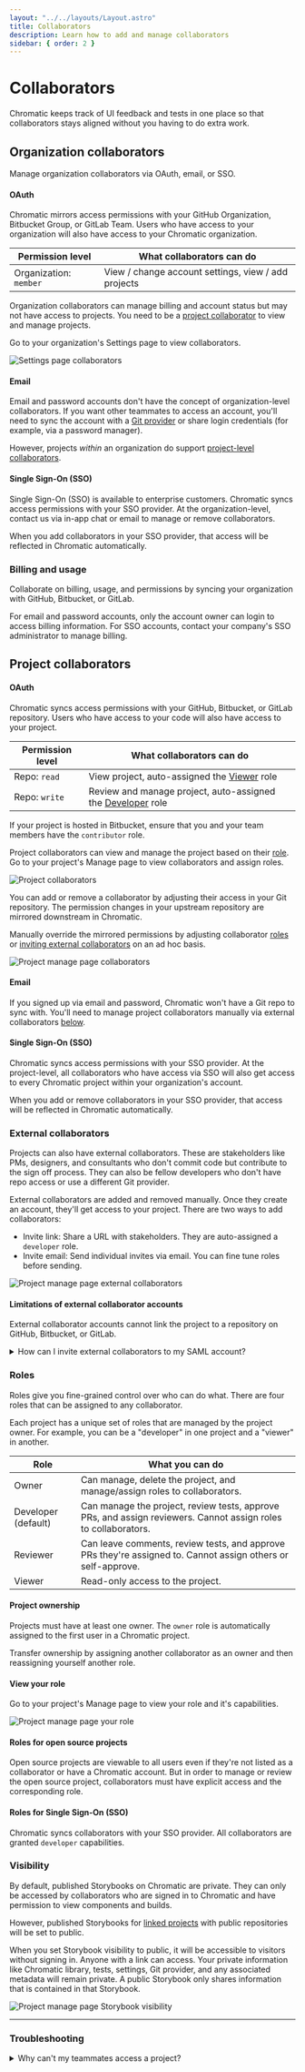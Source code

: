 ```yaml
---
layout: "../../layouts/Layout.astro"
title: Collaborators
description: Learn how to add and manage collaborators
sidebar: { order: 2 }
---
```


# Collaborators

Chromatic keeps track of UI feedback and tests in one place so that collaborators stays aligned without you having to do extra work.

## Organization collaborators

Manage organization collaborators via OAuth, email, or SSO.

#### OAuth

Chromatic mirrors access permissions with your GitHub Organization, Bitbucket Group, or GitLab Team. Users who have access to your organization will also have access to your Chromatic organization.

| Permission level       | What collaborators can do                           |
| ---------------------- | --------------------------------------------------- |
| Organization: `member` | View / change account settings, view / add projects |

Organization collaborators can manage billing and account status but may not have access to projects. You need to be a [project collaborator](#project-collaborators) to view and manage projects.

Go to your organization's Settings page to view collaborators.

![Settings page collaborators](../../images/collaborators-organization.png)

#### Email

Email and password accounts don't have the concept of organization-level collaborators. If you want other teammates to access an account, you'll need to sync the account with a [Git provider](#organization-collaborators) or share login credentials (for example, via a password manager).

However, projects _within_ an organization do support [project-level collaborators](#project-collaborators).

#### Single Sign-On (SSO)

Single Sign-On (SSO) is available to enterprise customers. Chromatic syncs access permissions with your SSO provider. At the organization-level, contact us via in-app chat or email to manage or remove collaborators.

When you add collaborators in your SSO provider, that access will be reflected in Chromatic automatically.

### Billing and usage

Collaborate on billing, usage, and permissions by syncing your organization with GitHub, Bitbucket, or GitLab.

For email and password accounts, only the account owner can login to access billing information. For SSO accounts, contact your company's SSO administrator to manage billing.

## Project collaborators

#### OAuth

Chromatic syncs access permissions with your GitHub, Bitbucket, or GitLab repository. Users who have access to your code will also have access to your project.

| Permission level | What collaborators can do                                             |
| ---------------- | --------------------------------------------------------------------- |
| Repo: `read`     | View project, auto-assigned the [Viewer](#roles) role                 |
| Repo: `write`    | Review and manage project, auto-assigned the [Developer](#roles) role |

<div class="aside">
If your project is hosted in Bitbucket, ensure that you and your team members have the <code>contributor</code> role.
</div>

Project collaborators can view and manage the project based on their [role](#roles). Go to your project's Manage page to view collaborators and assign roles.

![Project collaborators](../../images/collaborators-project.png)

You can add or remove a collaborator by adjusting their access in your Git repository. The permission changes in your upstream repository are mirrored downstream in Chromatic.

Manually override the mirrored permissions by adjusting collaborator [roles](#roles) or [inviting external collaborators](#external-collaborators) on an ad hoc basis.

![Project manage page collaborators](../../images/collaborators-project-git.png)

#### Email

If you signed up via email and password, Chromatic won't have a Git repo to sync with. You'll need to manage project collaborators manually via external collaborators [below](#external-collaborators).

#### Single Sign-On (SSO)

Chromatic syncs access permissions with your SSO provider. At the project-level, all collaborators who have access via SSO will also get access to every Chromatic project within your organization's account.

When you add or remove collaborators in your SSO provider, that access will be reflected in Chromatic automatically.

### External collaborators

Projects can also have external collaborators. These are stakeholders like PMs, designers, and consultants who don't commit code but contribute to the sign off process. They can also be fellow developers who don't have repo access or use a different Git provider.

External collaborators are added and removed manually. Once they create an account, they'll get access to your project. There are two ways to add collaborators:

- Invite link: Share a URL with stakeholders. They are auto-assigned a `developer` role.
- Invite email: Send individual invites via email. You can fine tune roles before sending.

![Project manage page external collaborators](../../images/collaborators-project-external.png)

#### Limitations of external collaborator accounts

External collaborator accounts cannot link the project to a repository on GitHub, Bitbucket, or GitLab.

<details>
<summary>How can I invite external collaborators to my SAML account?</summary>

SAML accounts do not directly support **external collaborators**. However, we have an allowlist of email domains that can access Chromatic with SSO.

We can add any email domain to the allowlist, as long as it is not a generic email address with `@gmail` or `@yahoo`. For example, if you have a contractor with an email like `person@storybook.org`, we can add `storybook.org` to the allowlist for your SAML account.

Many companies add contractors as external users by creating specific domains for them, such as `person@chromatic-ext.com`, and then adding `chromatic-ext.com` to the allowlist.

Send us the list of external collaborators via our **in-app chat** or email us at [support@chromatic.com](mailto:support@chromatic.com).

</details>

### Roles

Roles give you fine-grained control over who can do what. There are four roles that can be assigned to any collaborator.

Each project has a unique set of roles that are managed by the project owner. For example, you can be a "developer" in one project and a "viewer" in another.

| Role                | What you can do                                                                                                |
| ------------------- | -------------------------------------------------------------------------------------------------------------- |
| Owner               | Can manage, delete the project, and manage/assign roles to collaborators.                                      |
| Developer (default) | Can manage the project, review tests, approve PRs, and assign reviewers. Cannot assign roles to collaborators. |
| Reviewer            | Can leave comments, review tests, and approve PRs they're assigned to. Cannot assign others or self-approve.   |
| Viewer              | Read-only access to the project.                                                                               |

#### Project ownership

Projects must have at least one owner. The `owner` role is automatically assigned to the first user in a Chromatic project.

Transfer ownership by assigning another collaborator as an owner and then reassigning yourself another role.

#### View your role

Go to your project's Manage page to view your role and it's capabilities.

![Project manage page your role](../../images/collaborators-role.png)

#### Roles for open source projects

Open source projects are viewable to all users even if they're not listed as a collaborator or have a Chromatic account. But in order to manage or review the open source project, collaborators must have explicit access and the corresponding role.

#### Roles for Single Sign-On (SSO)

Chromatic syncs collaborators with your SSO provider. All collaborators are granted `developer` capabilities.

### Visibility

By default, published Storybooks on Chromatic are private. They can only be accessed by collaborators who are signed in to Chromatic and have permission to view components and builds.

However, published Storybooks for [linked projects](/docs/access#linked-projects) with public repositories will be set to public.

When you set Storybook visibility to public, it will be accessible to visitors without signing in. Anyone with a link can access. Your private information like Chromatic library, tests, settings, Git provider, and any associated metadata will remain private. A public Storybook only shares information that is contained in that Storybook.

![Project manage page Storybook visibility](../../images/collaborators-visibility.png)

---

### Troubleshooting

<details>
<summary>Why can't my teammates access a project?</summary>

Chromatic syncs permissions at the account _and_ repo level. Check that your teammates are listed as collaborators in your GitHub, GitLab, or Bitbucket repository.

If they aren't listed, please add them and try accessing the Chromatic project again (you may have to sign in again). Learn more about [access control](/docs/access).

</details>
